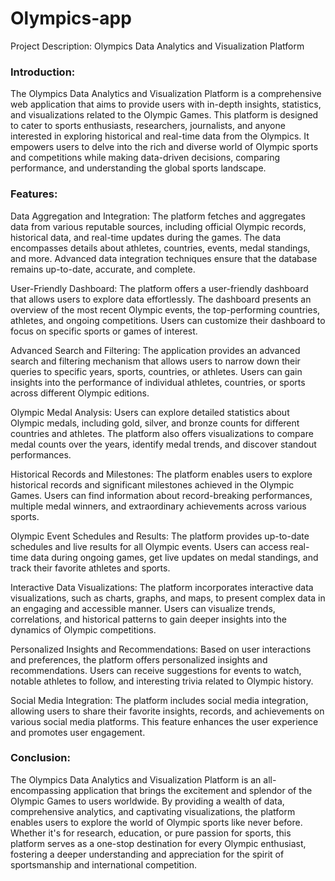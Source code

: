 # Olympics-app

Project Description: Olympics Data Analytics and Visualization Platform

### Introduction:
The Olympics Data Analytics and Visualization Platform is a comprehensive web application that aims to provide users with in-depth insights, statistics, and visualizations related to the Olympic Games. This platform is designed to cater to sports enthusiasts, researchers, journalists, and anyone interested in exploring historical and real-time data from the Olympics. It empowers users to delve into the rich and diverse world of Olympic sports and competitions while making data-driven decisions, comparing performance, and understanding the global sports landscape.

### Features:

Data Aggregation and Integration:
The platform fetches and aggregates data from various reputable sources, including official Olympic records, historical data, and real-time updates during the games. The data encompasses details about athletes, countries, events, medal standings, and more. Advanced data integration techniques ensure that the database remains up-to-date, accurate, and complete.

User-Friendly Dashboard:
The platform offers a user-friendly dashboard that allows users to explore data effortlessly. The dashboard presents an overview of the most recent Olympic events, the top-performing countries, athletes, and ongoing competitions. Users can customize their dashboard to focus on specific sports or games of interest.

Advanced Search and Filtering:
The application provides an advanced search and filtering mechanism that allows users to narrow down their queries to specific years, sports, countries, or athletes. Users can gain insights into the performance of individual athletes, countries, or sports across different Olympic editions.

Olympic Medal Analysis:
Users can explore detailed statistics about Olympic medals, including gold, silver, and bronze counts for different countries and athletes. The platform also offers visualizations to compare medal counts over the years, identify medal trends, and discover standout performances.

Historical Records and Milestones:
The platform enables users to explore historical records and significant milestones achieved in the Olympic Games. Users can find information about record-breaking performances, multiple medal winners, and extraordinary achievements across various sports.

Olympic Event Schedules and Results:
The platform provides up-to-date schedules and live results for all Olympic events. Users can access real-time data during ongoing games, get live updates on medal standings, and track their favorite athletes and sports.

Interactive Data Visualizations:
The platform incorporates interactive data visualizations, such as charts, graphs, and maps, to present complex data in an engaging and accessible manner. Users can visualize trends, correlations, and historical patterns to gain deeper insights into the dynamics of Olympic competitions.

Personalized Insights and Recommendations:
Based on user interactions and preferences, the platform offers personalized insights and recommendations. Users can receive suggestions for events to watch, notable athletes to follow, and interesting trivia related to Olympic history.

Social Media Integration:
The platform includes social media integration, allowing users to share their favorite insights, records, and achievements on various social media platforms. This feature enhances the user experience and promotes user engagement.

### Conclusion:
The Olympics Data Analytics and Visualization Platform is an all-encompassing application that brings the excitement and splendor of the Olympic Games to users worldwide. By providing a wealth of data, comprehensive analytics, and captivating visualizations, the platform enables users to explore the world of Olympic sports like never before. Whether it's for research, education, or pure passion for sports, this platform serves as a one-stop destination for every Olympic enthusiast, fostering a deeper understanding and appreciation for the spirit of sportsmanship and international competition.
 
